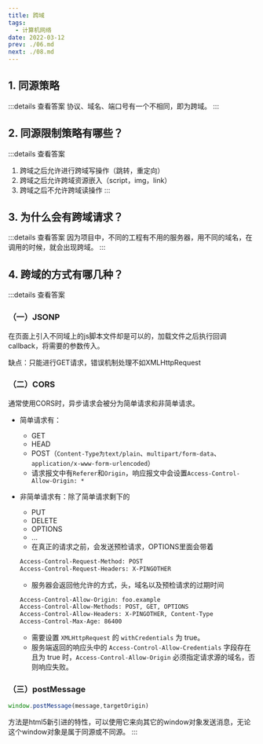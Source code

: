```yaml
---
title: 跨域
tags: 
  - 计算机网络
date: 2022-03-12
prev: ./06.md
next: ./08.md
---
```


## 1. 同源策略
:::details 查看答案
协议、域名、端口号有一个不相同，即为跨域。
:::

## 2. 同源限制策略有哪些？
:::details 查看答案
1. 跨域之后允许进行跨域写操作（跳转，重定向）
2. 跨域之后允许跨域资源嵌入（script，img，link）
3. 跨域之后不允许跨域读操作
:::

## 3. 为什么会有跨域请求？
:::details 查看答案
因为项目中，不同的工程有不用的服务器，用不同的域名，在调用的时候，就会出现跨域。
:::

## 4. 跨域的方式有哪几种？
:::details 查看答案
### （一）JSONP
在页面上引入不同域上的js脚本文件却是可以的，加载文件之后执行回调callback，将需要的参数传入。

缺点：只能进行GET请求，错误机制处理不如XMLHttpRequest

### （二）CORS
通常使用CORS时，异步请求会被分为简单请求和非简单请求。
- 简单请求有：
  + GET
  + HEAD
  + POST（`Content-Type为text/plain`、`multipart/form-data`、`application/x-www-form-urlencoded`）
  + 请求报文中有`Referer`和`Origin`，响应报文中会设置`Access-Control-Allow-Origin: *`
 

- 非简单请求有：除了简单请求剩下的
  + PUT
  + DELETE
  + OPTIONS
  + ...
  + 在真正的请求之前，会发送预检请求，OPTIONS里面会带着
  ```bash
  Access-Control-Request-Method: POST
  Access-Control-Request-Headers: X-PINGOTHER
  ```

  + 服务器会返回他允许的方式，头，域名以及预检请求的过期时间
  ```bash
  Access-Control-Allow-Origin: foo.example
  Access-Control-Allow-Methods: POST, GET, OPTIONS
  Access-Control-Allow-Headers: X-PINGOTHER, Content-Type
  Access-Control-Max-Age: 86400
  ```

  + 需要设置 `XMLHttpRequest` 的 `withCredentials` 为 true。
  + 服务端返回的响应头中的 `Access-Control-Allow-Credentials` 字段存在且为 true 时，`Access-Control-Allow-Origin` 必须指定请求源的域名，否则响应失败。
    
### （三）postMessage
 ```js
 window.postMessage(message,targetOrigin)
 ```
 方法是html5新引进的特性，可以使用它来向其它的window对象发送消息，无论这个window对象是属于同源或不同源。
 :::
